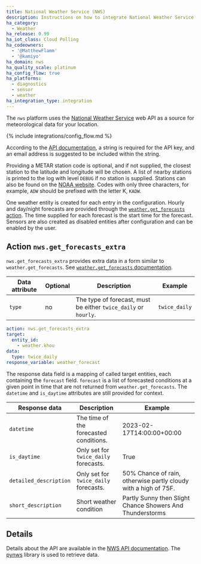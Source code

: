 ```yaml
---
title: National Weather Service (NWS)
description: Instructions on how to integrate National Weather Service data within Home Assistant.
ha_category:
  - Weather
ha_release: 0.99
ha_iot_class: Cloud Polling
ha_codeowners:
  - '@MatthewFlamm'
  - '@kamiyo'
ha_domain: nws
ha_quality_scale: platinum
ha_config_flow: true
ha_platforms:
  - diagnostics
  - sensor
  - weather
ha_integration_type: integration
---
```


The `nws` platform uses the [National Weather Service](https://www.weather.gov) web API as a source for meteorological data for your location.

{% include integrations/config_flow.md %}

According to the [API documentation](https://www.weather.gov/documentation/services-web-api/), a string is required for the API key, and an email address is suggested to be included within the string.

Providing a METAR station code is optional, and if not supplied, the closest station to the latitude and longitude will be chosen. A list of nearby stations is printed to the log with level `DEBUG` if no station is supplied. Stations can also be found on the [NOAA website](https://www.cnrfc.noaa.gov/metar.php). Codes with only three characters, for example, `ADW` should be prefixed with the letter K, `KADW`.

One weather entity is created for each entry in the configuration. Hourly and day/night forecasts are provided through the [`weather.get_forecasts` action](/integrations/weather/action--weatherget_forecasts). The time supplied for each forecast is the start time for the forecast. Sensors are also created as disabled entities after configuration and can be enabled by the user.

## Action `nws.get_forecasts_extra` 

`nws.get_forecasts_extra` provides extra data in a form similar to `weather.get_forecasts`. See [`weather.get_forecasts` documentation](/integrations/weather/action--weatherget_forecasts).

| Data attribute | Optional | Description | Example |
| ---------------------- | -------- | ----------- | --------|
| `type` | no | The type of forecast, must be either `twice_daily` or `hourly`. | `twice_daily` |

```yaml
action: nws.get_forecasts_extra
target:
  entity_id:
    - weather.khou
data:
  type: twice_daily
response_variable: weather_forecast
```

The response data field is a mapping of called target entities, each containing the `forecast` field.
`forecast` is a list of forecasted conditions at a given point in time that are not returned from `weather.get_forecasts`.  The `datetime` and `is_daytime` attributes are still provided for context.

| Response data | Description | Example |
| ---------------------- | ----------- | -------- |
| `datetime` | The time of the forecasted conditions. | 2023-02-17T14:00:00+00:00 |
| `is_daytime` | Only set for `twice_daily` forecasts. | True |
| `detailed_description` | Only set for `twice_daily` forecasts. | 50% Chance of rain, otherwise partly cloudy with a high of 75F. |
| `short_description` | Short weather condition | Partly Sunny then Slight Chance Showers And Thunderstorms |

## Details

Details about the API are available in the [NWS API documentation](https://www.weather.gov/documentation/services-web-api). The [pynws](https://github.com/MatthewFlamm/pynws) library is used to retrieve data.
